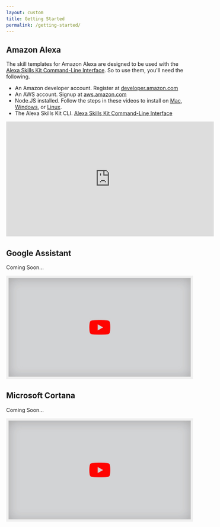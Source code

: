 ```yaml
---
layout: custom
title: Getting Started
permalink: /getting-started/
---
```


<section class="doc-box">
<div class="doc-info">
<h2 class="spacer1">Amazon Alexa</h2>
<p>The skill templates for Amazon Alexa are designed to be used with the <a href="#">Alexa Skills Kit Command-Line Interface</a>. So to use them, you'll need the following.</p>
<ul class="checklist">
  <li><i class="icon fa fa-check-square"></i>An Amazon developer account. Register at <a href="#">developer.amazon.com</a></li>
  <li><i class="icon fa fa-check-square"></i>An AWS account. Signup at <a href="#">aws.amazon.com</a></li>
  <li><i class="icon fa fa-check-square"></i>Node.JS installed. Follow the steps in these videos to install on <a href="#">Mac</a>, <a href="#">Windows</a>, or <a href="#">Linux</a>.</li>
  <li><i class="icon fa fa-check-square"></i>The Alexa Skills Kit CLI. <a href="#">Alexa Skills Kit Command-Line Interface</a></li>
</ul>
</div>
<div class="doc-video">
<p><iframe width="560" height="310" src="https://www.youtube.com/embed/6vjVd8a5J2k?rel=0&amp;controls=0&amp;showinfo=0" frameborder="0" allow="autoplay; encrypted-media" allowfullscreen></iframe></p>
</div>
<div class="clear"></div>
</section>

<section class="doc-box">
<div class="doc-info">
<h2 class="spacer1">Google Assistant</h2>
<span>Coming Soon...</span>
</div>
<div class="doc-video">
<p><img src="/images/video-placeholder.jpg"></p>
</div>
<div class="clear"></div>
</section>

<section class="doc-box">
<div class="doc-info">
<h2 class="spacer1">Microsoft Cortana</h2>
<span>Coming Soon...</span>
</div>
<div class="doc-video">
<p><img src="/images/video-placeholder.jpg"></p>
</div>
<div class="clear"></div>
</section>
<div class="spacer1">&nbsp;</div>
